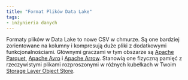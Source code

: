 ```yaml
---
title: "Format Plików Data Lake"
tags:
- inżynieria danych
---
```


Formaty plików w Data Lake to nowe CSV w chmurze. Są one bardziej zorientowane na kolumny i kompresują duże pliki z dodatkowymi funkcjonalnościami. Głównymi graczami w tym obszarze są [Apache Parquet](notes/apache%20parquet.md), [Apache Avro](notes/apache%20avro.md) i [Apache Arrow](notes/apache%20arrow.md). Stanowią one fizyczną pamięć z rzeczywistymi plikami rozproszonymi w różnych kubełkach w Twoim [Storage Layer Object Store](notes/storage%20layer.md).
